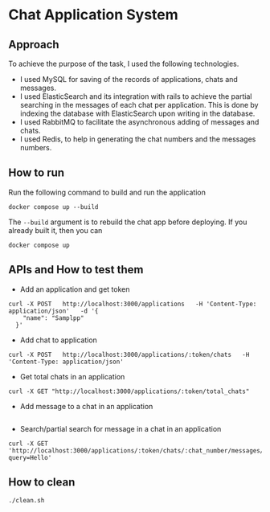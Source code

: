 # Chat Application System
## Approach
To achieve the purpose of the task, I used the following technologies.
 - I used MySQL for saving of the records of applications, chats and messages.
 - I used ElasticSearch and its integration with rails to achieve the partial searching in the messages of each chat per application. This is done by indexing the database with ElasticSearch upon writing in the database.
 - I used RabbitMQ to facilitate the asynchronous adding of messages and chats.
 - I used Redis, to help in generating the chat numbers and the messages numbers.

## How to run
Run the following command to build and run the application

    docker compose up --build
The `--build` argument is to rebuild the chat app before deploying. If you already built it, then you can

    docker compose up

## APIs and How to test them

 - Add an application and get token
```
curl -X POST   http://localhost:3000/applications   -H 'Content-Type: application/json'   -d '{
    "name": "Samplpp"
  }'
  ```

- Add chat to application
```
curl -X POST   http://localhost:3000/applications/:token/chats   -H 'Content-Type: application/json'
```

- Get total chats in an application
```
curl -X GET "http://localhost:3000/applications/:token/total_chats"
```

- Add message to a chat in an application
``` curl -X POST -H "Content-Type: application/json" -d '{"body":"Hello, World!"}' http://localhost:3000/applications/:token/chats/:chat_number/messages
```

- Search/partial search for message in a chat in an application
```
curl -X GET 'http://localhost:3000/applications/:token/chats/:chat_number/messages/search?query=Hello'
```
## How to clean

    ./clean.sh
